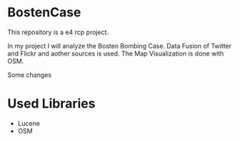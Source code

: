 # BostenCase
This repository is a e4 rcp project. 

In my project I will analyze the Bosten Bombing Case.
Data Fusion of Twitter and Flickr and aother sources is used.
The Map Visualization is done with OSM.

Some changes

# Used Libraries
- Lucene
- OSM
